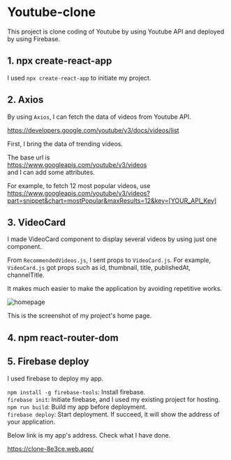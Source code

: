 # Youtube-clone

This project is clone coding of Youtube by using Youtube API and deployed by using Firebase.

## 1. npx create-react-app

I used `npx create-react-app` to initiate my project.

## 2. Axios

By using `Axios`, I can fetch the data of videos from Youtube API.

https://developers.google.com/youtube/v3/docs/videos/list

First, I bring the data of trending videos.

The base url is <br />
https://www.googleapis.com/youtube/v3/videos<br />
and I can add some attributes.

For example, to fetch 12 most popular videos, use<br />
https://www.googleapis.com/youtube/v3/videos?part=snippet&chart=mostPopular&maxResults=12&key=[YOUR_API_Key]

## 3. VideoCard

I made VideoCard component to display several videos by using just one component.

From `RecommendedVideos.js`, I sent props to `VideoCard.js`. For example, `VideoCard.js` got props such as id, thumbnail, title, publishedAt, channelTitle.

It makes much easier to make the application by avoiding repetitive works.

![homepage](https://user-images.githubusercontent.com/21342802/94870680-2ca90c80-0416-11eb-964f-11a1e8eece19.png)

This is the screenshot of my project's home page.

## 4. npm react-router-dom

## 5. Firebase deploy

I used firebase to deploy my app.

`npm install -g firebase-tools`: Install firebase.<br />
`firebase init`: Initiate firebase, and I used my existing project for hosting.<br />
`npm run build`: Build my app before deployment.<br />
`firebase deploy`: Start deployment. If succeed, it will show the address of your application.

Below link is my app's address. Check what I have done.

https://clone-8e3ce.web.app/
